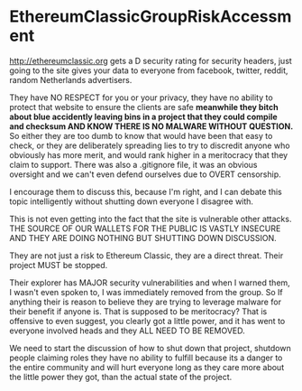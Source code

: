 # EthereumClassicGroupRiskAccessment

http://ethereumclassic.org gets a D security rating for security headers, just going to the site gives your
data to everyone from facebook, twitter, reddit, random Netherlands advertisers. 

They have NO RESPECT for you or your privacy, they have no ability to protect that website to ensure the clients are safe
**meanwhile they bitch about blue accidently leaving bins in a project that they could compile and checksum AND KNOW THERE
IS NO MALWARE WITHOUT QUESTION.** So either they are too dumb to know that would have been that easy to check, or they are deliberately spreading lies to try to discredit anyone who obviously has more merit, and would rank higher in a meritocracy that they claim to support. There was also a .gitignore file, it was an obvious oversight and we can't even defend
ourselves due to OVERT censorship. 

I encourage them to discuss this, because I'm right, and I can debate this topic intelligently without shutting down everyone I disagree with. 

This is not even getting into the fact that the site is vulnerable other attacks. THE SOURCE OF OUR WALLETS FOR THE PUBLIC IS VASTLY INSECURE AND THEY ARE DOING NOTHING BUT SHUTTING DOWN DISCUSSION. 

They are not just a risk to Ethereum Classic, they are a direct threat. Their project MUST be stopped.

Their explorer has MAJOR security vulnerabilities and when I warned them, I wasn't even spoken to, I was immediately
removed from the group. So If anything their is reason to believe they are trying to leverage malware for their benefit
if anyone is. That is supposed to be meritocracy? That is offensive to even suggest, you clearly got a little power, and it has went to everyone involved heads and they ALL NEED TO BE REMOVED. 

We need to start the discussion of how to shut down that project, shutdown people claiming roles they have no ability
to fulfill because its a danger to the entire community and will hurt everyone long as they care more about the little
power they got, than the actual state of the project. 
